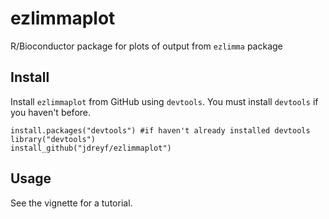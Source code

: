 # ezlimmaplot
R/Bioconductor package for plots of output from `ezlimma` package

## Install
Install `ezlimmaplot` from GitHub using `devtools`. You must install `devtools` if you haven't before.
```
install.packages("devtools") #if haven't already installed devtools
library("devtools")
install_github("jdreyf/ezlimmaplot")
```

## Usage
See the vignette for a tutorial.
